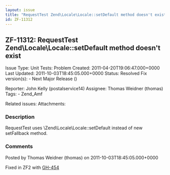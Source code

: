 ```yaml
---
layout: issue
title: "RequestTest Zend\Locale\Locale::setDefault method doesn't exist"
id: ZF-11312
---
```


ZF-11312: RequestTest Zend\\Locale\\Locale::setDefault method doesn't exist
---------------------------------------------------------------------------

 Issue Type: Unit Tests: Problem Created: 2011-04-20T19:06:47.000+0000 Last Updated: 2011-10-03T18:45:05.000+0000 Status: Resolved Fix version(s): - Next Major Release ()
 
 Reporter:  John Kelly (postalservice14)  Assignee:  Thomas Weidner (thomas)  Tags: - Zend\_Amf
 
 Related issues: 
 Attachments: 
### Description

RequestTest uses \\Zend\\Locale\\Locale::setDefault instead of new setFallback method.

 

 

### Comments

Posted by Thomas Weidner (thomas) on 2011-10-03T18:45:05.000+0000

Fixed in ZF2 with [GH-454](https://github.com/zendframework/zf2/pull/454)

 

 